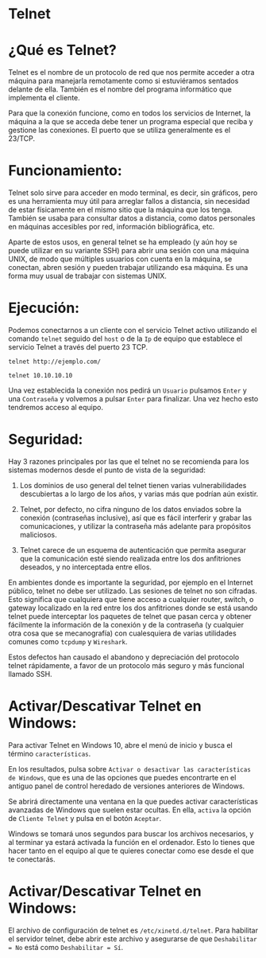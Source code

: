 # Telnet

# ¿Qué es Telnet?

Telnet es el nombre de un protocolo de red que nos permite acceder a otra máquina para manejarla remotamente como si estuviéramos sentados delante 
de ella. También es el nombre del programa informático que implementa el cliente. 

Para que la conexión funcione, como en todos los servicios de Internet, la máquina a la que se acceda debe tener un programa especial que 
reciba y gestione las conexiones. El puerto que se utiliza generalmente es el 23/TCP.

# Funcionamiento:

Telnet solo sirve para acceder en modo terminal, es decir, sin gráficos, pero es una herramienta muy útil para arreglar fallos a distancia, sin necesidad 
de estar físicamente en el mismo sitio que la máquina que los tenga. También se usaba para consultar datos a distancia, como datos personales
en máquinas accesibles por red, información bibliográfica, etc.

Aparte de estos usos, en general telnet se ha empleado (y aún hoy se puede utilizar en su variante SSH) para abrir una sesión con una 
máquina UNIX, de modo que múltiples usuarios con cuenta en la máquina, se conectan, abren sesión y pueden trabajar utilizando esa máquina. 
Es una forma muy usual de trabajar con sistemas UNIX.

# Ejecución:

Podemos conectarnos a un cliente con el servicio Telnet activo utilizando el comando `telnet` seguido del `host` o de la `Ip` de equipo que establece
el servicio Telnet a través del puerto 23 TCP.

    telnet http://ejemplo.com/
    
    telnet 10.10.10.10
    
Una vez establecida la conexión nos pedirá un `Usuario` pulsamos `Enter` y una `Contraseña` y volvemos a pulsar `Enter` para finalizar. Una vez hecho esto tendremos acceso al equipo.

# Seguridad:

Hay 3 razones principales por las que el telnet no se recomienda para los sistemas modernos desde el punto de vista de la seguridad:

1. Los dominios de uso general del telnet tienen varias vulnerabilidades descubiertas a lo largo de los años, y varias más que podrían aún existir.  

2. Telnet, por defecto, no cifra ninguno de los datos enviados sobre la conexión (contraseñas inclusive), así que es fácil interferir y grabar las
   comunicaciones, y utilizar la contraseña más adelante para propósitos maliciosos.

3. Telnet carece de un esquema de autenticación que permita asegurar que la comunicación esté siendo realizada entre los dos anfitriones deseados, 
   y no interceptada entre ellos.
   
En ambientes donde es importante la seguridad, por ejemplo en el Internet público, telnet no debe ser utilizado. Las sesiones de telnet no son cifradas.
Esto significa que cualquiera que tiene acceso a cualquier router, switch, o gateway localizado en la red entre los dos anfitriones donde se está 
usando telnet puede interceptar los paquetes de telnet que pasan cerca y obtener fácilmente la información de la conexión y de la contraseña 
(y cualquier otra cosa que se mecanografía) con cualesquiera de varias utilidades comunes como `tcpdump` y `Wireshark`.

Estos defectos han causado el abandono y depreciación del protocolo telnet rápidamente, a favor de un protocolo más seguro y más funcional llamado SSH.

# Activar/Descativar Telnet en Windows:

Para activar Telnet en Windows 10, abre el menú de inicio y busca el término `características`. 

En los resultados, pulsa sobre `Activar o desactivar las características de Windows`, que es una de las opciones que puedes encontrarte en el 
antiguo panel de control heredado de versiones anteriores de Windows.

Se abrirá directamente una ventana en la que puedes activar características avanzadas de Windows que suelen estar ocultas. En ella, `activa` la 
opción de `Cliente Telnet` y pulsa en el botón `Aceptar`. 

Windows se tomará unos segundos para buscar los archivos necesarios, y al terminar ya estará activada la función en el ordenador. Esto lo 
tienes que hacer tanto en el equipo al que te quieres conectar como ese desde el que te conectarás.

# Activar/Descativar Telnet en Windows:

El archivo de configuración de telnet es `/etc/xinetd.d/telnet`. Para habilitar el servidor telnet, debe abrir este archivo y asegurarse de que
`Deshabilitar = No` está como `Deshabilitar = Sí`.

